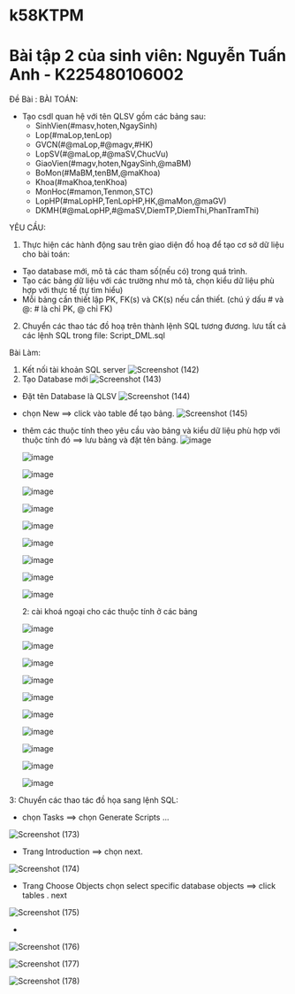 # k58KTPM
# Bài tập 2 của sinh viên: Nguyễn Tuấn Anh - K225480106002

Đề Bài :
BÀI TOÁN:
- Tạo csdl quan hệ với tên QLSV gồm các bảng sau:
  + SinhVien(#masv,hoten,NgaySinh)
  + Lop(#maLop,tenLop)
  + GVCN(#@maLop,#@magv,#HK)
  + LopSV(#@maLop,#@maSV,ChucVu)
  + GiaoVien(#magv,hoten,NgaySinh,@maBM)
  + BoMon(#MaBM,tenBM,@maKhoa)
  + Khoa(#maKhoa,tenKhoa)
  + MonHoc(#mamon,Tenmon,STC)
  + LopHP(#maLopHP,TenLopHP,HK,@maMon,@maGV)
  + DKMH(#@maLopHP,#@maSV,DiemTP,DiemThi,PhanTramThi)

YÊU CẦU:
1. Thực hiện các hành động sau trên giao diện đồ hoạ để tạo cơ sở dữ liệu cho bài toán:
  + Tạo database mới, mô tả các tham số(nếu có) trong quá trình.
  + Tạo các bảng dữ liệu với các trường như mô tả, chọn kiểu dữ liệu phù hợp với thực tế (tự tìm hiểu)
  + Mỗi bảng cần thiết lập PK, FK(s) và CK(s) nếu cần thiết. (chú ý dấu # và @: # là chỉ PK, @ chỉ FK)
2. Chuyển các thao tác đồ hoạ trên thành lệnh SQL tương đương. lưu tất cả các lệnh SQL trong file: Script_DML.sql

Bài Làm:
1. Kết nối tài khoản SQL server
![Screenshot (142)](https://github.com/user-attachments/assets/61a6ca78-4992-4ea3-ab7f-6dda62526ec5)
2. Tạo Database mới
![Screenshot (143)](https://github.com/user-attachments/assets/6a3fafcb-11c4-492b-b865-2cee31f8abf2)
- Đặt tên Database là QLSV
![Screenshot (144)](https://github.com/user-attachments/assets/d55f2c3d-7929-4874-952a-3aa14b3007ef)
- chọn New ==> click vào table để tạo bảng.
  ![Screenshot (145)](https://github.com/user-attachments/assets/ee48a0a1-548e-4d7b-83f3-30d1446d994c)
- thêm các thuộc tính theo yêu cầu vào bảng và kiểu dữ liệu phù hợp với thuộc tính đó ==> lưu bảng và đặt tên bảng.
  ![image](https://github.com/user-attachments/assets/4ec00d44-75c9-4432-9d96-10fe225ff5d7)
  
  ![image](https://github.com/user-attachments/assets/08f7f338-59fa-4b4c-998a-3cb0d72e914e)
  
  ![image](https://github.com/user-attachments/assets/7999459e-f648-4700-906f-2afd43c33df5)
  
  ![image](https://github.com/user-attachments/assets/e9e5a04d-05df-49e7-a049-b23097e25f2a)
  
  ![image](https://github.com/user-attachments/assets/e8f8776f-963e-4809-bfca-4702475bf19d)
  
  ![image](https://github.com/user-attachments/assets/d3e84ecf-4c6b-4f7f-a898-bfcea7bd4af1)
  
  ![image](https://github.com/user-attachments/assets/e29812e2-7839-4f24-8fc4-5045495373a6)
  
  ![image](https://github.com/user-attachments/assets/8c4fad36-a9ab-487d-9e06-4d06b21086a9)
  
  ![image](https://github.com/user-attachments/assets/494b4aa5-35e2-41fb-aecf-1a25f085fb5e)
  
  ![image](https://github.com/user-attachments/assets/71708400-ee4b-4f9b-bc13-331903b2f268)

  2: cài khoá ngoại cho các thuộc tính ở các bảng

  ![image](https://github.com/user-attachments/assets/bc67d7c2-9230-4d04-989c-725cd11d7820)

  ![image](https://github.com/user-attachments/assets/2100ca2f-1488-49e3-a699-d98a34c2356e)

  ![image](https://github.com/user-attachments/assets/423ebba8-8735-4f76-bee5-89b500654b5b)

  ![image](https://github.com/user-attachments/assets/c2d783a2-5cea-44c8-ae2a-d4b4606fdc24)

  ![image](https://github.com/user-attachments/assets/1a60b44c-bb76-446f-afd7-0a2e6154a0b9)

  ![image](https://github.com/user-attachments/assets/eed58468-cf74-471f-b1a3-48bc03d37070)

  ![image](https://github.com/user-attachments/assets/3644c2d1-5632-4541-a8e3-e55cb0ef7e2c)

  ![image](https://github.com/user-attachments/assets/a740717c-1251-4d34-9a3e-e5ca7f7871ba)

  ![image](https://github.com/user-attachments/assets/8f712521-31e4-40da-981b-699362e39de9)

  ![image](https://github.com/user-attachments/assets/ae341e78-de45-4d3c-817c-505f8e27a245)

 3:  Chuyển các thao tác đồ họa sang lệnh SQL:
 - chọn Tasks ==> chọn Generate Scripts ...

![Screenshot (173)](https://github.com/user-attachments/assets/8464ece3-e4ff-4209-875c-d6c53195b968)

- Trang Introduction ==> chọn next.

![Screenshot (174)](https://github.com/user-attachments/assets/262b6edf-e8d2-4ae3-8f95-75500aad5748)

- Trang Choose Objects chọn select specific database objects ==> click tables . next

![Screenshot (175)](https://github.com/user-attachments/assets/070eeaa9-dc55-4ddc-931c-a769b3ef2257)

- 

![Screenshot (176)](https://github.com/user-attachments/assets/dea444c7-c82b-413c-9742-53d235c57776)

![Screenshot (177)](https://github.com/user-attachments/assets/2a03095c-083a-4889-843f-1cd487eb0f72)

![Screenshot (178)](https://github.com/user-attachments/assets/8f95cff3-3362-47b8-9493-b13d4e2e0b74)














